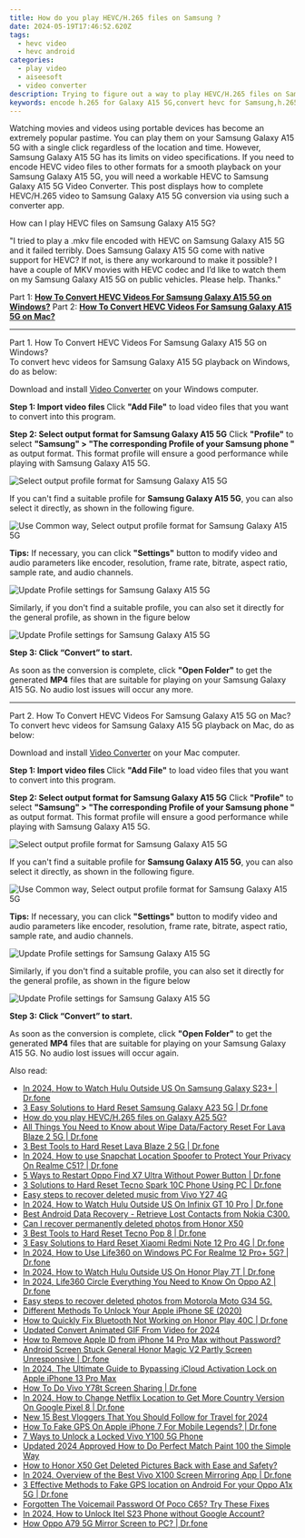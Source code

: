 ```yaml
---
title: How do you play HEVC/H.265 files on Samsung ?
date: 2024-05-19T17:46:52.620Z
tags: 
  - hevc video
  - hevc android
categories: 
  - play video
  - aiseesoft
  - video converter
description: Trying to figure out a way to play HEVC/H.265 files on Samsung Galaxy A15 5G? If so, you may wish to read this article. It explains what to do if you came upon issues viewing H.265/HEVC videos on Samsung Galaxy A15 5G.
keywords: encode h.265 for Galaxy A15 5G,convert hevc for Samsung,h.265 to Samsung Galaxy A15 5G converter,play h.265 media on Galaxy A15 5G,x256 playback on Samsung Galaxy A15 5G,h.265 to Galaxy A15 5G converter,video to hevc converter for android,4k video converter for android,tv Samsung hevc 265,720p to 4k converter for android,how to converter 720p to hevc on android,hevc codec vlc android
---
```



<div class="atpl-content atpl-for-aiseesoft-video-converter play-hevc-video-on-android">

<div class="atpl-post-description-part-1">
<div class="tpl-content-sub-paragraph-normal">
    <p>
      Watching movies and videos using portable devices has become an extremely popular pastime. You can play them on your Samsung Galaxy A15 5G with a single click regardless of the location and time. However, Samsung Galaxy A15 5G has its limits on video specifications. If you need to encode HEVC video files to other formats for a smooth playback on your Samsung Galaxy A15 5G, you will need a workable HEVC to Samsung Galaxy A15 5G Video Converter. This post displays how to complete HEVC/H.265 video to Samsung Galaxy A15 5G conversion via using such a converter app.
    </p>
  </div>
</div>

<div class="atpl-post-device-model-description">

</div>



<div class="atpl-post-description-part-2">
<div class="tpl-content-sub-paragraph-question">
    How can I play HEVC files on Samsung Galaxy A15 5G?
</div>
<div class="tpl-content-sub-paragraph-content">
  <p>
    "I tried to play a .mkv file encoded with HEVC on Samsung Galaxy A15 5G and it failed terribly. Does Samsung Galaxy A15 5G come with native support for HEVC? If not, is there any workaround to make it possible? I have a couple of MKV movies with HEVC codec and I’d like to watch them on my Samsung Galaxy A15 5G on public vehicles. Please help. Thanks."
  </p>
</div>
</div>


Part 1: <strong><a href="#p1">How To Convert HEVC Videos For Samsung Galaxy A15 5G on Windows?</a></strong>
Part 2: <strong><a href="#p2">How To Convert HEVC Videos For Samsung Galaxy A15 5G on Mac?</a></strong>



<!-- Part 1 -->
<a id="p1" name="p1" ></a><hr>

<div class="atpl-step-part-style">Part 1. How To Convert HEVC Videos For Samsung Galaxy A15 5G on Windows?</div>
To convert hevc videos for Samsung Galaxy A15 5G playback on Windows, do as below:

Download and install <a class="atpl-step-content-a-style" href="https://tools.techidaily.com/aiseesoft-total-video-converter/" >Video Converter</a> on your Windows computer.

<strong>Step 1: Import video files </strong>
Click <b>"Add File"</b> to load video files that you want to convert into this program.

<strong>Step 2: Select output format for Samsung Galaxy A15 5G</strong>
Click <b>"Profile"</b> to select <b>"Samsung" > "The corresponding Profile of your Samsung phone "</b> as output format. This format profile will ensure a good performance while playing with Samsung Galaxy A15 5G.

<img src="https://tools.techidaily.com/images/apps/aiseesoft/video-converter/devices/samsung/fv.mp4/win/profile-3.png" class="atpl-imgstyle" alt="Select output profile format for Samsung Galaxy A15 5G" />

If you can't find a suitable profile for **Samsung Galaxy A15 5G**, you can also select it directly, as shown in the following figure.

<img src="https://tools.techidaily.com/images/apps/aiseesoft/video-converter/devices/common_android/fv.mp4/win/profile.png" class="atpl-imgstyle" alt="Use Common way, Select output profile format for Samsung Galaxy A15 5G" />

<strong>Tips:</strong>
If necessary, you can click <b>"Settings"</b> button to modify video and audio parameters like encoder, resolution, frame rate, bitrate, aspect ratio, sample rate, and audio channels. 

<img src="https://tools.techidaily.com/images/apps/aiseesoft/video-converter/devices/samsung/fv.mp4/win/settings-4.png" class="atpl-imgstyle"  alt="Update Profile settings for Samsung Galaxy A15 5G" />

Similarly, if you don't find a suitable profile, you can also set it directly for the general profile, as shown in the figure below

<img src="https://tools.techidaily.com/images/apps/aiseesoft/video-converter/devices/common_android/fv.mp4/win/settings.png" class="atpl-imgstyle"  alt="Update Profile settings for Samsung Galaxy A15 5G" />

<strong>Step 3: Click “Convert” to start.</strong>

As soon as the conversion is complete, click <b>"Open Folder"</b> to get the generated <b>MP4</b> files that are suitable for playing on your Samsung Galaxy A15 5G. No audio lost issues will occur any more.

<!-- Part 2 -->
<a id="p2" name="p2"></a><hr>

<div class="atpl-step-part-style">Part 2. How To Convert HEVC Videos For Samsung Galaxy A15 5G on Mac?</div>
To convert hevc videos for Samsung Galaxy A15 5G playback on Mac, do as below:

Download and install <a class="atpl-step-content-a-style" href="https://tools.techidaily.com/aiseesoft-total-video-converter/" >Video Converter</a> on your Mac computer.

<strong>Step 1: Import video files </strong>
Click <b>"Add File"</b> to load video files that you want to convert into this program.

<strong>Step 2: Select output format for Samsung Galaxy A15 5G</strong>
Click <b>"Profile"</b> to select <b>"Samsung" > "The corresponding Profile of your Samsung phone "</b> as output format. This format profile will ensure a good performance while playing with Samsung Galaxy A15 5G.

<img src="https://tools.techidaily.com/images/apps/aiseesoft/video-converter/devices/samsung/fv.mp4/mac/profile.png" class="atpl-imgstyle" alt="Select output profile format for Samsung Galaxy A15 5G" />

If you can't find a suitable profile for **Samsung Galaxy A15 5G**, you can also select it directly, as shown in the following figure.

<img src="https://tools.techidaily.com/images/apps/aiseesoft/video-converter/devices/common_android/fv.mp4/mac/profile.png" class="atpl-imgstyle" alt="Use Common way, Select output profile format for Samsung Galaxy A15 5G" />

<strong>Tips:</strong>
If necessary, you can click <b>"Settings"</b> button to modify video and audio parameters like encoder, resolution, frame rate, bitrate, aspect ratio, sample rate, and audio channels. 

<img src="https://tools.techidaily.com/images/apps/aiseesoft/video-converter/devices/samsung/fv.mp4/mac/settings.png" class="atpl-imgstyle"  alt="Update Profile settings for Samsung Galaxy A15 5G" />

Similarly, if you don't find a suitable profile, you can also set it directly for the general profile, as shown in the figure below

<img src="https://tools.techidaily.com/images/apps/aiseesoft/video-converter/devices/common_android/fv.mp4/win/settings.png" class="atpl-imgstyle"  alt="Update Profile settings for Samsung Galaxy A15 5G" />

<strong>Step 3: Click “Convert” to start.</strong>

As soon as the conversion is complete, click <b>"Open Folder"</b> to get the generated <b>MP4</b> files that are suitable for playing on your Samsung Galaxy A15 5G. No audio lost issues will occur again.


<ins class="adsbygoogle"
     style="display:block"
     data-ad-client="ca-pub-7571918770474297"
     data-ad-slot="8358498916"
     data-ad-format="auto"
     data-full-width-responsive="true"></ins>


</div>
<ins class="adsbygoogle"
    style="display:block"
    data-ad-format="autorelaxed"
    data-ad-client="ca-pub-7571918770474297"
    data-ad-slot="1223367746"></ins>

<span class="atpl-alsoreadstyle">Also read:</span>
<div><ul>
<li><a href="https://phone-solutions.techidaily.com/in-2024-how-to-watch-hulu-outside-us-on-samsung-galaxy-s23plus-drfone-by-drfone-virtual-android/"><u>In 2024, How to Watch Hulu Outside US On Samsung Galaxy S23+ | Dr.fone</u></a></li>
<li><a href="https://phone-solutions.techidaily.com/3-easy-solutions-to-hard-reset-samsung-galaxy-a23-5g-drfone-by-drfone-reset-android-reset-android/"><u>3 Easy Solutions to Hard Reset Samsung Galaxy A23 5G | Dr.fone</u></a></li>
<li><a href="https://phone-solutions.techidaily.com/how-do-you-play-hevch265-files-on-galaxy-a25-5g-by-aiseesoft-video-converter-play-hevc-video-on-android/"><u>How do you play HEVC/H.265 files on Galaxy A25 5G?</u></a></li>
<li><a href="https://phone-solutions.techidaily.com/all-things-you-need-to-know-about-wipe-datafactory-reset-for-lava-blaze-2-5g-drfone-by-drfone-reset-android-reset-android/"><u>All Things You Need to Know about Wipe Data/Factory Reset For Lava Blaze 2 5G | Dr.fone</u></a></li>
<li><a href="https://phone-solutions.techidaily.com/3-best-tools-to-hard-reset-lava-blaze-2-5g-drfone-by-drfone-reset-android-reset-android/"><u>3 Best Tools to Hard Reset Lava Blaze 2 5G | Dr.fone</u></a></li>
<li><a href="https://phone-solutions.techidaily.com/in-2024-how-to-use-snapchat-location-spoofer-to-protect-your-privacy-on-realme-c51-drfone-by-drfone-virtual-android/"><u>In 2024, How to use Snapchat Location Spoofer to Protect Your Privacy On Realme C51? | Dr.fone</u></a></li>
<li><a href="https://phone-solutions.techidaily.com/5-ways-to-restart-oppo-find-x7-ultra-without-power-button-drfone-by-drfone-reset-android-reset-android/"><u>5 Ways to Restart Oppo Find X7 Ultra Without Power Button | Dr.fone</u></a></li>
<li><a href="https://phone-solutions.techidaily.com/3-solutions-to-hard-reset-tecno-spark-10c-phone-using-pc-drfone-by-drfone-reset-android-reset-android/"><u>3 Solutions to Hard Reset Tecno Spark 10C Phone Using PC | Dr.fone</u></a></li>
<li><a href="https://phone-solutions.techidaily.com/easy-steps-to-recover-deleted-music-from-vivo-y27-4g-by-fonelab-android-recover-music/"><u>Easy steps to recover deleted music from Vivo Y27 4G</u></a></li>
<li><a href="https://phone-solutions.techidaily.com/in-2024-how-to-watch-hulu-outside-us-on-infinix-gt-10-pro-drfone-by-drfone-virtual-android/"><u>In 2024, How to Watch Hulu Outside US On Infinix GT 10 Pro | Dr.fone</u></a></li>
<li><a href="https://phone-solutions.techidaily.com/best-android-data-recovery-retrieve-lost-contacts-from-nokia-c300-by-fonelab-android-recover-contacts/"><u>Best Android Data Recovery - Retrieve Lost Contacts from Nokia C300.</u></a></li>
<li><a href="https://phone-solutions.techidaily.com/can-i-recover-permanently-deleted-photos-from-honor-x50-by-stellar-photo-recovery-android-mobile-photo-recover/"><u>Can I recover permanently deleted photos from Honor X50</u></a></li>
<li><a href="https://phone-solutions.techidaily.com/3-best-tools-to-hard-reset-tecno-pop-8-drfone-by-drfone-reset-android-reset-android/"><u>3 Best Tools to Hard Reset Tecno Pop 8 | Dr.fone</u></a></li>
<li><a href="https://phone-solutions.techidaily.com/3-easy-solutions-to-hard-reset-xiaomi-redmi-note-12-pro-4g-drfone-by-drfone-reset-android-reset-android/"><u>3 Easy Solutions to Hard Reset Xiaomi Redmi Note 12 Pro 4G | Dr.fone</u></a></li>
<li><a href="https://phone-solutions.techidaily.com/in-2024-how-to-use-life360-on-windows-pc-for-realme-12-proplus-5g-drfone-by-drfone-virtual-android/"><u>In 2024, How to Use Life360 on Windows PC For Realme 12 Pro+ 5G? | Dr.fone</u></a></li>
<li><a href="https://phone-solutions.techidaily.com/in-2024-how-to-watch-hulu-outside-us-on-honor-play-7t-drfone-by-drfone-virtual-android/"><u>In 2024, How to Watch Hulu Outside US On Honor Play 7T | Dr.fone</u></a></li>
<li><a href="https://phone-solutions.techidaily.com/in-2024-life360-circle-everything-you-need-to-know-on-oppo-a2-drfone-by-drfone-virtual-android/"><u>In 2024, Life360 Circle Everything You Need to Know On Oppo A2 | Dr.fone</u></a></li>
<li><a href="https://phone-solutions.techidaily.com/easy-steps-to-recover-deleted-photos-from-motorola-moto-g34-5g-by-fonelab-android-recover-photos/"><u>Easy steps to recover deleted photos from Motorola Moto G34 5G.</u></a></li>
<li><a href="https://ios-unlock.techidaily.com/different-methods-to-unlock-your-apple-iphone-se-2020-by-drfone-ios/"><u>Different Methods To Unlock Your Apple iPhone SE (2020)</u></a></li>
<li><a href="https://fix-guide.techidaily.com/how-to-quickly-fix-bluetooth-not-working-on-honor-play-40c-drfone-by-drfone-fix-android-problems-fix-android-problems/"><u>How to Quickly Fix Bluetooth Not Working on Honor Play 40C | Dr.fone</u></a></li>
<li><a href="https://animation-videos.techidaily.com/updated-convert-animated-gif-from-video-for-2024/"><u>Updated Convert Animated GIF From Video for 2024</u></a></li>
<li><a href="https://apple-account.techidaily.com/how-to-remove-apple-id-from-iphone-14-pro-max-without-password-by-drfone-ios/"><u>How to Remove Apple ID from iPhone 14 Pro Max without Password?</u></a></li>
<li><a href="https://howto.techidaily.com/android-screen-stuck-general-honor-magic-v2-partly-screen-unresponsive-drfone-by-drfone-fix-android-problems-fix-android-problems/"><u>Android Screen Stuck General Honor Magic V2 Partly Screen Unresponsive | Dr.fone</u></a></li>
<li><a href="https://activate-lock.techidaily.com/in-2024-the-ultimate-guide-to-bypassing-icloud-activation-lock-on-apple-iphone-13-pro-max-by-drfone-ios/"><u>In 2024, The Ultimate Guide to Bypassing iCloud Activation Lock on Apple iPhone 13 Pro Max</u></a></li>
<li><a href="https://screen-mirror.techidaily.com/how-to-do-vivo-y78t-screen-sharing-drfone-by-drfone-android/"><u>How To Do Vivo Y78t Screen Sharing | Dr.fone</u></a></li>
<li><a href="https://review-topics.techidaily.com/in-2024-how-to-change-netflix-location-to-get-more-country-version-on-google-pixel-8-drfone-by-drfone-virtual-android/"><u>In 2024, How to Change Netflix Location to Get More Country Version On Google Pixel 8 | Dr.fone</u></a></li>
<li><a href="https://ai-editing-video.techidaily.com/new-15-best-vloggers-that-you-should-follow-for-travel-for-2024/"><u>New 15 Best Vloggers That You Should Follow for Travel for 2024</u></a></li>
<li><a href="https://fake-location.techidaily.com/how-to-fake-gps-on-apple-iphone-7-for-mobile-legends-drfone-by-drfone-virtual-ios/"><u>How To Fake GPS On Apple iPhone 7 For Mobile Legends? | Dr.fone</u></a></li>
<li><a href="https://unlock-android.techidaily.com/7-ways-to-unlock-a-locked-vivo-y100-5g-phone-by-drfone-android/"><u>7 Ways to Unlock a Locked Vivo Y100 5G Phone</u></a></li>
<li><a href="https://ai-video-editing.techidaily.com/updated-2024-approved-how-to-do-perfect-match-paint-100-the-simple-way/"><u>Updated 2024 Approved How to Do Perfect Match Paint 100 the Simple Way</u></a></li>
<li><a href="https://blog-min.techidaily.com/how-to-honor-x50-get-deleted-pictures-back-with-ease-and-safety-by-fonelab-android-recover-pictures/"><u>How to Honor X50 Get Deleted Pictures Back with Ease and Safety?</u></a></li>
<li><a href="https://screen-mirror.techidaily.com/in-2024-overview-of-the-best-vivo-x100-screen-mirroring-app-drfone-by-drfone-android/"><u>In 2024, Overview of the Best Vivo X100 Screen Mirroring App | Dr.fone</u></a></li>
<li><a href="https://android-location.techidaily.com/3-effective-methods-to-fake-gps-location-on-android-for-your-oppo-a1x-5g-drfone-by-drfone-virtual/"><u>3 Effective Methods to Fake GPS location on Android For your Oppo A1x 5G | Dr.fone</u></a></li>
<li><a href="https://easy-unlock-android.techidaily.com/forgotten-the-voicemail-password-of-poco-c65-try-these-fixes-by-drfone-android/"><u>Forgotten The Voicemail Password Of Poco C65? Try These Fixes</u></a></li>
<li><a href="https://unlock-android.techidaily.com/in-2024-how-to-unlock-itel-s23-phone-without-google-account-by-drfone-android/"><u>In 2024, How to Unlock Itel S23 Phone without Google Account?</u></a></li>
<li><a href="https://screen-mirror.techidaily.com/how-oppo-a79-5g-mirror-screen-to-pc-drfone-by-drfone-android/"><u>How Oppo A79 5G Mirror Screen to PC? | Dr.fone</u></a></li>
</ul></div>


